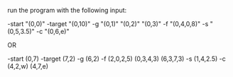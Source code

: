 run the program with the following input:

-start "(0,0)" -target "(0,10)" -g "(0,1)" "(0,2)" "(0,3)" -f "(0,4,0,8)" -s "(0,5,3.5)" -c "(0,6,e)"

OR

-start (0,7) -target (7,2) -g (6,2) -f (2,0,2,5) (0,3,4,3) (6,3,7,3) -s (1,4,2.5) -c (4,2,w) (4,7,e)
